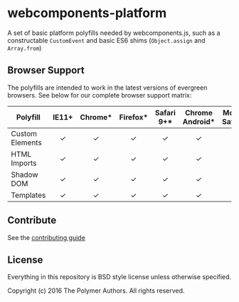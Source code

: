 # webcomponents-platform
A set of basic platform polyfills needed by webcomponents.js, such as a
constructable `CustomEvent` and basic ES6 shims (`Object.assign` and `Array.from`)

## Browser Support

The polyfills are intended to work in the latest versions of evergreen browsers. See below
for our complete browser support matrix:

| Polyfill   | IE11+ | Chrome* | Firefox* | Safari 9+* | Chrome Android* | Mobile Safari* |
| ---------- |:-----:|:-------:|:--------:|:----------:|:---------------:|:--------------:|
| Custom Elements | ✓ | ✓ | ✓ | ✓ | ✓| ✓ |
| HTML Imports | ✓ | ✓ | ✓ | ✓| ✓| ✓ |
| Shadow DOM | ✓ | ✓ | ✓ | ✓ | ✓ | ✓ |
| Templates | ✓ | ✓ | ✓| ✓ | ✓ | ✓ |

## Contribute

See the [contributing guide](CONTRIBUTING.md)

## License

Everything in this repository is BSD style license unless otherwise specified.

Copyright (c) 2016 The Polymer Authors. All rights reserved.
